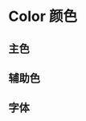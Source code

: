 # Color 颜色

## 主色

<template>
  <div class="demo-color-block">
    <div class="demo-color-box" style="border-color: #0182FF;"></div>
    <p>#0182FF</p>
  </div>
</template>

## 辅助色

<template>
  <div class="demo-color-block">
    <div class="demo-color-box" style="border-color: #1BC1CC;"></div>
    <p>#1BC1CC</p>
  </div>
  <div class="demo-color-block">
    <div class="demo-color-box" style="border-color: #FB594A;"></div>
    <p>#FB594A</p>
  </div>
  <div class="demo-color-block">
    <div class="demo-color-box" style="border-color: #FF9F06;"></div>
    <p>#FF9F06</p>
  </div>
</template>

## 字体

<template>
  <div class="demo-row" style="font-size:22px">
    <div class="col-1">
      #T0
    </div>
    <div class="col-2">
      这是一段文字
    </div>
    <div class="col-3">
      字号：22px，行间距30px
    </div>
  </div>
  <div class="demo-row" style="font-size:18px">
    <div class="col-1">
      #T1
    </div>
    <div class="col-2">
      这是一段文字
    </div>
    <div class="col-3">
      字号：18px，行间距25px
    </div>
  </div>
  <div class="demo-row" style="font-size:16px">
    <div class="col-1">
      #T2
    </div>
    <div class="col-2">
      这是一段文字
    </div>
    <div class="col-3">
      字号：16px，行间距22px
    </div>
  </div>
  <div class="demo-row" style="font-size:14px">
    <div class="col-1">
      #T3
    </div>
    <div class="col-2">
      这是一段文字
    </div>
    <div class="col-3">
      字号：14px，行间距20px
    </div>
  </div>
  <div class="demo-row" style="font-size:12px">
    <div class="col-1">
      #T4
    </div>
    <div class="col-2">
      这是一段文字
    </div>
    <div class="col-3">
      字号：12px，行间距17px
    </div>
  </div>
</template>

